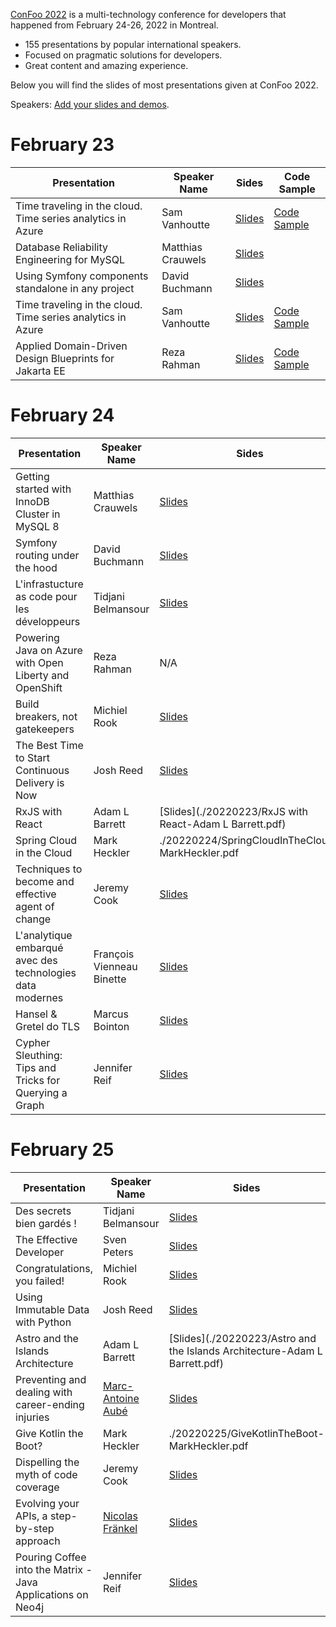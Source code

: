 [ConFoo 2022](https://www.confoo.ca/en/2022) is a multi-technology conference for developers that happened from February 24-26, 2022 in Montreal.

- 155 presentations by popular international speakers.
- Focused on pragmatic solutions for developers.
- Great content and amazing experience.

Below you will find the slides of most presentations given at ConFoo 2022.

Speakers: [Add your slides and demos](CONTRIBUTING.md).


# February 23

| Presentation | Speaker Name  | Sides   | Code Sample |
|--------------|---------------|---------|-------------|
| Time traveling in the cloud. Time series analytics in Azure | Sam Vanhoutte  | [Slides](20220223/azure_time_series-sam-vanhoutte.pdf)   | [Code Sample](https://github.com/samvanhoutte/azure-time-travel) |
| Database Reliability Engineering for MySQL | Matthias Crauwels | [Slides](20220223/ConFoo_2022_Database_reliability_engineering_for_MySQL.pdf) | 
| Using Symfony components standalone in any project | David Buchmann | [Slides](20220223/20220223/symfony_components_standalone-david_buchmann.html) | 
| Time traveling in the cloud. Time series analytics in Azure | Sam Vanhoutte | [Slides](2022-02-23/azure_time_series-sam-vanhoutte.pdf) | [Code Sample](https://github.com/samvanhoutte/azure-time-travel) |
| Applied Domain-Driven Design Blueprints for Jakarta EE | Reza Rahman | [Slides](2022-02-23/applied_domain_driven_design_blueprints_for_jakarta_ee-reza_rahman.pdf) | [Code Sample](https://github.com/eclipse-ee4j/cargotracker) |


# February 24
| Presentation | Speaker Name  | Sides   | Code Sample |
|--------------|---------------|---------|-------------|
| Getting started with InnoDB Cluster in MySQL 8 | Matthias Crauwels | [Slides](20220224/ConFoo_2022_Getting_started_with_InnoDB_cluster_in_MySQL_8.pdf) | [demo recording](https://tinyurl.com/4ef4842v) |
| Symfony routing under the hood | David Buchmann | [Slides](2022-02-24/symfony_routing-david_buchmann.html) | 
| L'infrastucture as code pour les développeurs | Tidjani Belmansour  | [Slides](20220224/confoo2022-iac4devs-tidjanib.pdf)   | [Code Sample](https://github.com/BelRarr/confoo2022-iac4devs) |
| Powering Java on Azure with Open Liberty and OpenShift | Reza Rahman | N/A | [Code Sample](https://github.com/Azure-Samples/open-liberty-on-aro) |
| Build breakers, not gatekeepers | Michiel Rook | [Slides](20220224/build_breakers_not_gatekeepers-michiel_rook.pdf) | 
| The Best Time to Start Continuous Delivery is Now | Josh Reed | [Slides](20220224/the-best-time-to-start-continuous-delivery-is-now.pdf) | 
| RxJS with React | Adam L Barrett  | [Slides](./20220223/RxJS with React-Adam L Barrett.pdf)   | 
| Spring Cloud in the Cloud | Mark Heckler | ./20220224/SpringCloudInTheCloud-MarkHeckler.pdf |
| Techniques to become and effective agent of change | Jeremy Cook | [Slides](20220224/Techniques_to_become_an_effective_agent_of_change-Jeremy_Cook.pdf)   | 
| L'analytique embarqué avec des technologies data modernes | François Vienneau Binette | [Slides](20220224/analytique_embarque_technologies_modernes-francois_vienneau_binette.pdf) |   
| Hansel & Gretel do TLS | Marcus Bointon | [Slides](20220223/Marcus%20Bointon%20–%20Hansel%20%26%20Gretel%20do%20TLS.pdf) | 
| Cypher Sleuthing: Tips and Tricks for Querying a Graph | Jennifer Reif  | [Slides](20220224/cypher_sleuthing-Jennifer_Reif.pdf)   | [Code Sample](https://github.com/JMHReif/cypher-sleuthing) |

# February 25
| Presentation | Speaker Name  | Sides   | Code Sample |
|--------------|---------------|---------|-------------|
| Des secrets bien gardés ! | Tidjani Belmansour  | [Slides](20220225/confoo2022-secretlessapps-tidjanib.pdf)   | Tout est dans le PDF ! |
| The Effective Developer | Sven Peters | [Slides](20220225/theEffectiveDeveloper_SvenPeters.pdf) | 
| Congratulations, you failed! | Michiel Rook | [Slides](20220225/congratulations_you_failed-michiel_rook.pdf) | 
| Using Immutable Data with Python | Josh Reed | [Slides](20220225/using-immutable-data-with-python.pdf) | 
| Astro and the Islands Architecture | Adam L Barrett  | [Slides](./20220223/Astro and the Islands Architecture-Adam L Barrett.pdf)   | 
| Preventing and dealing with career-ending injuries | [Marc-Antoine Aubé](https://twitter.com/maaube) | [Slides](https://speakerdeck.com/marcaube/preventing-and-dealing-with-career-ending-injuries-confoo-2022) | 
| Give Kotlin the Boot? | Mark Heckler | ./20220225/GiveKotlinTheBoot-MarkHeckler.pdf | https://github.com/mkheck/give-kotlin-the-boot |
| Dispelling the myth of code coverage | Jeremy Cook | [Slides](20220225/Dispelling_the_myth_of_code_coverage-Jeremy_Cook.pdf)   | 
| Evolving your APIs, a step-by-step approach | [Nicolas Fränkel](https://twitter.com/nicolas_frankel)  | [Slides](20220225/evolve_apis_nicolas_frankel.pdf) | [Code Sample](https://github.com/nfrankel/evolve-apis/) |
| Pouring Coffee into the Matrix - Java Applications on Neo4j | Jennifer Reif  | [Slides](20220225/pouring_coffee_into_matrix-Jennifer_Reif.pdf)   |

